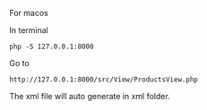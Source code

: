 For macos

In terminal 

``php -S 127.0.0.1:8000``

Go to 

``http://127.0.0.1:8000/src/View/ProductsView.php``

The xml file will auto generate in xml folder.
